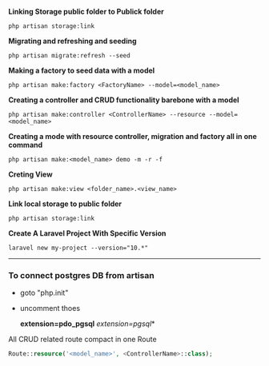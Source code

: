 **Linking Storage public folder to Publick folder**

```
php artisan storage:link
```

**Migrating and refreshing and seeding**
```
php artisan migrate:refresh --seed
```

**Making a factory to seed data with a model**
```
php artisan make:factory <FactoryName> --model=<model_name>
```
**Creating a controller and CRUD functionality barebone with a model** 
```
php artisan make:controller <ControllerName> --resource --model=<model_name>
```

**Creating a mode with resource controller, migration and factory all in one command** 
```
php artisan make:<model_name> demo -m -r -f
```

**Creting View**
```
php artisan make:view <folder_name>.<view_name>
```
**Link local storage to public folder**
```
php artisan storage:link
```
**Create A Laravel Project With Specific Version**
```
laravel new my-project --version="10.*"
```

----
### To connect postgres DB from artisan

* goto "php.init"
* uncomment thoes

    **extension=pdo_pgsql**
    *extension=pgsql**


All CRUD related route compact in one Route

```php
Route::resource('<model_name>', <ControllerName>::class);
```
